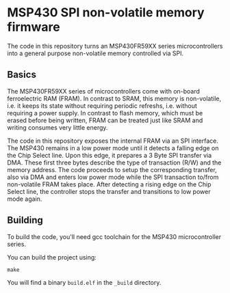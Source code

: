 # MSP430 SPI non-volatile memory firmware

The code in this repository turns an MSP430FR59XX series microcontrollers into a general purpose non-volatile memory controlled via SPI.

## Basics

The MSP430FR59XX series of microcontrollers come with on-board ferroelectric RAM (FRAM). In contrast to SRAM, this memory is non-volatile, i.e. it keeps its state without requiring periodic refreshs, i.e. without requiring a power supply. In contrast to flash memory, which must be erased before being written, FRAM can be treated just like SRAM and writing consumes very little energy.

The code in this repository exposes the internal FRAM via an SPI interface. The MSP430 remains in a low power mode until it detects a falling edge on the Chip Select line. Upon this edge, it prepares a 3 Byte SPI transfer via DMA. These first three bytes describe the type of transaction (R/W) and the memory address. The code proceeds to setup the corresponding transfer, also via DMA and enters low power mode while the SPI transaction to/from non-volatile FRAM takes place. After detecting a rising edge on the Chip Select line, the controller stops the transfer and transitions to low power mode again.

## Building

To build the code, you'll need gcc toolchain for the MSP430 microcontroller series.

You can build the project using:

```
make
```

You will find a binary `build.elf` in the `_build` directory.